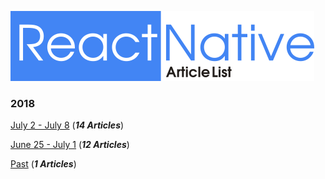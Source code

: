 ![](./resources/images/logo.png)

### 2018

[July 2 - July 8](./ArticleList/july2-july8.md)  (***14 Articles***)

[June 25 - July 1](./ArticleList/june25-july1.md)  (***12 Articles***)

[Past](./ArticleList/past.md)  (***1 Articles***)